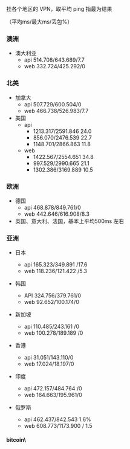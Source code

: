 挂各个地区的 VPN，取平均 ping 指最为结果

（平均ms/最大ms/丢包%）

### 澳洲

* 澳大利亚
  * api    514.708/643.689/7.7
  * web  332.724/425.292/0

### 北美

* 加拿大
  * api 507.729/600.504/0
  * web 466.738/526.983/7.7
* 美国
  * api 
    * 1213.317/2591.846 24.0
    * 856.070/2476.539 22.7
    * 1148.701/2866.863 11.8
  * web  
    * 1422.567/2554.651 34.8
    * 997.529/2990.665 21.1
    * 1302.386/3169.889 10.5

### 欧洲

* 德国
  * api 468.878/849.761/0
  * web 442.646/616.908/8.3
* 英国、意大利、法国，基本上平均500ms 左右



### 亚洲

* 日本
  * api 165.323/349.891 /17.6
  * web 118.236/121.422 /5.3
* 韩国
  * API 324.756/379.761/0
  * web 92.652/100.174/0
* 新加坡
  * api 110.485/243.161 /0
  * web 100.278/189.189 /0

* 香港
  * api 31.051/143.110/0
  * web 17.024/18.197/0
* 印度
  * api 472.157/484.764 /0
  * web 164.663/195.961/0
* 俄罗斯
  * api 462.437/842.543 1.6% 
  * web 608.773/1173.900 / 1.5



#### bitcoin\ 
